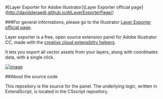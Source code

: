 #[Layer Exporter for Adobe Illustrator](Layer Exporter official page](http://davidderaedt.github.io/AILayerExporterPage/)


###For general informations, please go to the Illustrator [Layer Exporter official page](http://davidderaedt.github.io/AILayerExporterPage/).



Layer exporter is a free, open source extension panel for Adobe Illustrator CC, made with the [creative cloud extensiblity helpers](http://davidderaedt.github.io/ccext-website/).

It lets you export all vector assets from your layers, along with coordinates data, with a single click.

[![image](http://davidderaedt.github.io/AILayerExporterPage/images/pict.png)](http://davidderaedt.github.io/AILayerExporterPage/)


##About the source code

This repository is the source for the panel. The underlying logic, written in ExtendScript, is located in the CSscript repository.